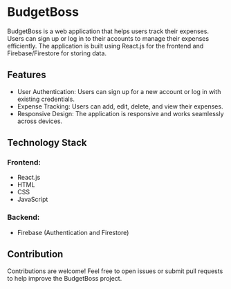 # BudgetBoss

BudgetBoss is a web application that helps users track their expenses. Users can sign up or log in to their accounts to manage their expenses efficiently. The application is built using React.js for the frontend and Firebase/Firestore for storing data.

## Features

* User Authentication: Users can sign up for a new account or log in with existing credentials.
* Expense Tracking: Users can add, edit, delete, and view their expenses.
* Responsive Design: The application is responsive and works seamlessly across devices.

## Technology Stack

### Frontend:
* React.js
* HTML
* CSS
* JavaScript

### Backend:

* Firebase (Authentication and Firestore)

## Contribution

Contributions are welcome! Feel free to open issues or submit pull requests to help improve the BudgetBoss project.
